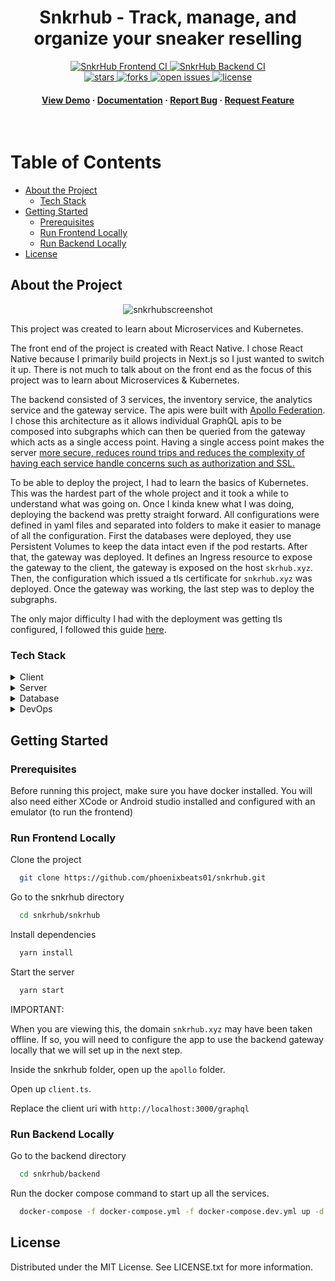 <div align="center">

  <h1>Snkrhub - Track, manage, and organize your sneaker reselling</h1>

<!-- Badges -->
<p>
  <!-- Ci status -->
  <a href="https://github.com/phoenixbeats01/snkrhub/actions/workflows/frontend.yml">
    <img src="https://github.com/phoenixbeats01/snkrhub/actions/workflows/frontend.yml/badge.svg" alt="SnkrHub Frontend CI" />
  </a>
  <a href="https://github.com/phoenixbeats01/snkrhub/actions/workflows/backend.yml">
    <img src="https://github.com/phoenixbeats01/snkrhub/actions/workflows/backend.yml/badge.svg?branch=master" alt="SnkrHub Backend CI" />
  </a>
  
  <br />

  <!-- Repo info -->
  <a href="https://github.com/phoenixbeats01/snkrhub">
    <img src="https://img.shields.io/github/stars/phoenixbeats01/snkrhub?style=flat-square" alt="stars" />
  </a>
  <a href="https://github.com/phoenixbeats01/snkrhub/network/members">
    <img src="https://img.shields.io/github/forks/phoenixbeats01/snkrhub?style=flat-square" alt="forks" />
  </a>
  <a href="https://github.com/phoenixbeats01/snkrhub/issues/">
    <img src="https://img.shields.io/github/issues/phoenixbeats01/snkrhub?style=flat-square" alt="open issues" />
  </a>
  <a href="https://github.com/phoenixbeats01/snkrhub/blob/master/LICENSE">
    <img src="https://img.shields.io/badge/licence-MIT-brightgreen?style=flat-square" alt="license" />
  </a>
</p>
   
<h4>
    <a href="https://www.youtube.com/watch?v=HqYkj0zfZIY/">View Demo</a>
  <span> · </span>
    <a href="#getting-started">Documentation</a>
  <span> · </span>
    <a href="https://github.com/phoenixbeats01/snkrhub/issues/">Report Bug</a>
  <span> · </span>
    <a href="https://github.com/phoenixbeats01/snkrhub/issues/">Request Feature</a>
  </h4>
</div>

<br />

<!-- Table of Contents -->

# Table of Contents

- [About the Project](#about-the-project)
  - [Tech Stack](#tech-stack)
- [Getting Started](#getting-started)
  - [Prerequisites](#prerequisites)
  - [Run Frontend Locally](#run-frontend-locally)
  - [Run Backend Locally](#run-backend-locally)
- [License](#license)

<!-- About the Project -->

## About the Project

<div align="center"> 
    <img src="https://i.ibb.co/hB6Jzfv/snkrhubscreenshot.png" alt="snkrhubscreenshot">
</div>

This project was created to learn about Microservices and Kubernetes.

The front end of the project is created with React Native. I chose React Native because I primarily build projects in Next.js so I just wanted to switch it up. There is not much to talk about on the front end as the focus of this project was to learn about Microservices & Kubernetes.

The backend consisted of 3 services, the inventory service, the analytics service and the gateway service. The apis were built with [Apollo Federation](https://www.apollographql.com/docs/federation/#:~:text=Apollo%20Federation%20is%20a%20powerful,Users). I chose this architecture as it allows individual GraphQL apis to be composed into subgraphs which can then be queried from the gateway which acts as a single access point. Having a single access point makes the server [more secure, reduces round trips and reduces the complexity of having each service handle concerns such as authorization and SSL.](https://docs.microsoft.com/en-us/dotnet/architecture/microservices/architect-microservice-container-applications/direct-client-to-microservice-communication-versus-the-api-gateway-pattern#why-consider-api-gateways-instead-of-direct-client-to-microservice-communication)

To be able to deploy the project, I had to learn the basics of Kubernetes. This was the hardest part of the whole project and it took a while to understand what was going on. Once I kinda knew what I was doing, deploying the backend was pretty straight forward. All configurations were defined in yaml files and separated into folders to make it easier to manage of all the configuration. First the databases were deployed, they use Persistent Volumes to keep the data intact even if the pod restarts. After that, the gateway was deployed. It defines an Ingress resource to expose the gateway to the client, the gateway is exposed on the host `skrhub.xyz`. Then, the configuration which issued a tls certificate for `snkrhub.xyz` was deployed. Once the gateway was working, the last step was to deploy the subgraphs.

The only major difficulty I had with the deployment was getting tls configured, I followed this guide [here](https://www.digitalocean.com/community/tutorials/how-to-set-up-an-nginx-ingress-with-cert-manager-on-digitalocean-kubernetes#step-6-issuing-staging-and-production-let-s-encrypt-certificates).

<!-- TechStack -->

### Tech Stack

<details>
  <summary>Client</summary>
  <ul>
    <li><a href="https://www.typescriptlang.org/">Typescript</a></li>
    <li><a href="https://reactnative.dev/">React Native</a></li>
    <li><a href="https://nativebase.io/">Nativebase</a></li>
    <li><a href="https://jestjs.io/">Jest</a></li>
  </ul>
</details>

<details>
  <summary>Server</summary>
  <ul>
    <li><a href="https://www.typescriptlang.org/">Typescript</a></li>
    <li><a href="https://expressjs.com/">Express.js</a></li>
    <li><a href="https://sequelize.org//">Sequelize</a></li>    
    <li><a href="https://www.apollographql.com/">Apollo</a></li>
    <li><a href="https://jestjs.io/">Jest</a></li>
  </ul>
</details>

<details>
<summary>Database</summary>
  <ul>
    <li><a href="https://www.postgresql.org/">PostgreSQL</a></li>
  </ul>
</details>

<details>
<summary>DevOps</summary>
  <ul>
    <li><a href="https://www.docker.com/">Docker</a></li>
    <li><a href="https://docs.github.com/en/actions/">Github Actions</a></li>
    <li><a href="https://kubernetes.io/">Kubernetes</a></li>
  </ul>
</details>

<!-- Getting Started -->

## Getting Started

<!-- Prerequisites -->

### Prerequisites

Before running this project, make sure you have docker installed.
You will also need either XCode or Android studio installed and configured with an emulator (to run the frontend)

<!-- Run Frontend Locally -->

### Run Frontend Locally

Clone the project

```bash
  git clone https://github.com/phoenixbeats01/snkrhub.git
```

Go to the snkrhub directory

```bash
  cd snkrhub/snkrhub
```

Install dependencies

```bash
  yarn install
```

Start the server

```bash
  yarn start
```

IMPORTANT:

When you are viewing this, the domain `snkrhub.xyz` may have been taken offline. If so, you will need to configure the app to use the backend gateway locally that we will set up in the next step.

Inside the snkrhub folder, open up the `apollo` folder.

Open up `client.ts`.

Replace the client uri with `http://localhost:3000/graphql`

<!-- Run Backend Locally -->

### Run Backend Locally

Go to the backend directory

```bash
  cd snkrhub/backend
```

Run the docker compose command to start up all the services.

```bash
  docker-compose -f docker-compose.yml -f docker-compose.dev.yml up -d --build
```

<!-- License -->

## License

Distributed under the MIT License. See LICENSE.txt for more information.
